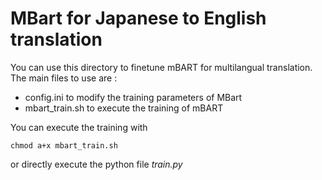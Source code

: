 # MBart for Japanese to English translation

You can use this directory to finetune mBART for multilangual translation. The main files to use are :

- config.ini to modify the training parameters of MBart
- mbart_train.sh to execute the training of mBART

You can execute the training with

```chmod a+x mbart_train.sh```

or directly execute the python file _train.py_
